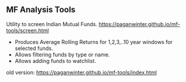 ## MF Analysis Tools

Utility to screen Indian Mutual Funds.
https://paganwinter.github.io/mf-tools/screen.html
- Produces Average Rolling Returns for 1,2,3,..10 year windows for selected funds.
- Allows filtering funds by type or name.
- Allows adding funds to watchlist.

old version: https://paganwinter.github.io/mf-tools/index.html

<!-- ## Download data
```bash
node bin/download-funds-list.js
node bin/download-indices.js
node bin/download-navs.js
```

## Process data
```bash
node index.js
``` -->
